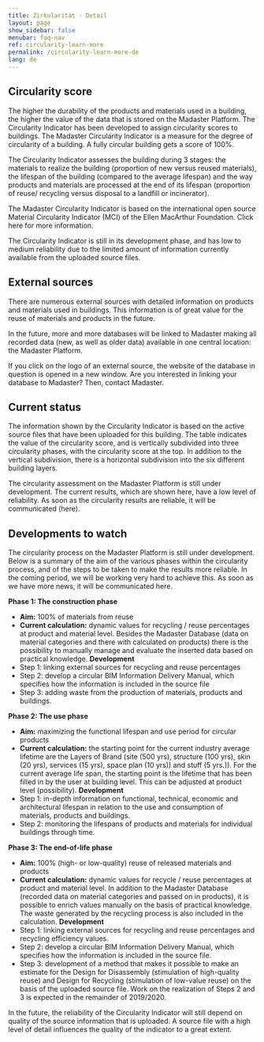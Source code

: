 ```yaml
---
title: Zirkularität - Detail
layout: page
show_sidebar: false
menubar: faq-nav
ref: circularity-learn-more
permalink: /circularity-learn-more-de
lang: de
---
```


## Circularity score
The higher the durability of the products and materials used in a building, the higher the value of the data that is stored on the Madaster Platform. The Circularity Indicator has been developed to assign circularity scores to buildings. The Madaster Circularity Indicator is a measure for the degree of circularity of a building. A fully circular building gets a score of 100%.

The Circularity Indicator assesses the building during 3 stages: the materials to realize the building (proportion of new versus reused materials), the lifespan of the building (compared to the average lifespan) and the way products and materials are processed at the end of its lifespan (proportion of reuse/ recycling versus disposal to a landfill or incinerator).

The Madaster Circularity Indicator is based on the international open source Material Circularity Indicator (MCI) of the Ellen MacArthur Foundation. Click here for more information.

The Circularity Indicator is still in its development phase, and has low to medium reliability due to the limited amount of information currently available from the uploaded source files.

## External sources
There are numerous external sources with detailed information on products and materials used in buildings. This information is of great value for the reuse of materials and products in the future.

In the future, more and more databases will be linked to Madaster making all recorded data (new, as well as older data) available in one central location: the Madaster Platform.

If you click on the logo of an external source, the website of the database in question is opened in a new window. Are you interested in linking your database to Madaster? Then, contact Madaster.

## Current status
The information shown by the Circularity Indicator is based on the active source files that have been uploaded for this building. The table indicates the value of the circularity score, and is vertically subdivided into three circularity phases, with the circularity score at the top. In addition to the vertical subdivision, there is a horizontal subdivision into the six different building layers.

The circularity assessment on the Madaster Platform is still under development. The current results, which are shown here, have a low level of reliability. As soon as the circularity results are reliable, it will be communicated (here).

## Developments to watch
The circularity process on the Madaster Platform is still under development. Below is a summary of the aim of the various phases within the circularity process, and of the steps to be taken to make the results more reliable. In the coming period, we will be working very hard to achieve this. As soon as we have more news, it will be communicated here.

**Phase 1: The construction phase**

* **Aim:** 100% of materials from reuse
* **Current calculation:** dynamic values ​​for recycling / reuse percentages at product and material level. Besides the Madaster Database (data on material categories and there with calculated on products) there is the possibility to manually manage and evaluate the inserted data based on practical knowledge.
**Development**
* Step 1: linking external sources for recycling and reuse percentages
* Step 2: develop a circular BIM Information Delivery Manual, which specifies how the information is included in the source file
* Step 3: adding waste from the production of materials, products and buildings.

**Phase 2: The use phase**

* **Aim:** maximizing the functional lifespan and use period for circular products
* **Current calculation:** the starting point for the current industry average lifetime are the Layers of Brand (site (500 yrs), structure (100 yrs), skin (20 yrs), services (15 yrs), space plan (10 yrs)) and stuff (5 yrs.)). For the current average life span, the starting point is the lifetime that has been filled in by the user at building level. This can be adjusted at product level (possibility).
**Development**
* Step 1: in-depth information on functional, technical, economic and architectural lifespan in relation to the use and consumption of materials, products and buildings.
* Step 2: monitoring the lifespans of products and materials for individual buildings through time.

**Phase 3: The end-of-life phase**

* **Aim:** 100% (high- or low-quality) reuse of released materials and products
* **Current calculation:** dynamic values for recycle / reuse percentages at product and material level. In addition to the Madaster Database (recorded data on material categories and passed on in products), it is possible to enrich values manually on the basis of practical knowledge. The waste generated by the recycling process is also included in the calculation.
**Development**
* Step 1: linking external sources for recycling and reuse percentages and recycling efficiency values.
* Step 2: develop a circular BIM Information Delivery Manual, which specifies how the information is included in the source file.
* Step 3: development of a method that makes it possible to make an estimate for the Design for Disassembly (stimulation of high-quality reuse) and Design for Recycling (stimulation of low-value reuse) on the basis of the uploaded source file.
Work on the realization of Steps 2 and 3 is expected in the remainder of 2019/2020.

In the future, the reliability of the Circularity Indicator will still depend on quality of the source information that is uploaded. A source file with a high level of detail influences the quality of the indicator to a great extent.